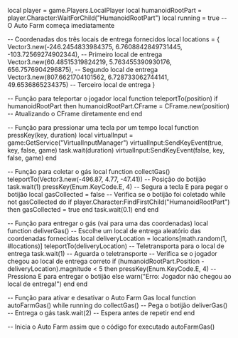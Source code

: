 local player = game.Players.LocalPlayer
local humanoidRootPart = player.Character:WaitForChild("HumanoidRootPart")
local running = true  -- O Auto Farm começa imediatamente

-- Coordenadas dos três locais de entrega fornecidos
local locations = {
    Vector3.new(-246.2454833984375, 6.7608842849731445, -103.72569274902344),  -- Primeiro local de entrega
    Vector3.new(60.48515319824219, 5.763455390930176, 656.7576904296875),    -- Segundo local de entrega
    Vector3.new(807.6621704101562, 6.728733062744141, 49.6536865234375)      -- Terceiro local de entrega
}

-- Função para teleportar o jogador
local function teleportTo(position)
    if humanoidRootPart then
        humanoidRootPart.CFrame = CFrame.new(position)  -- Atualizando o CFrame diretamente
    end
end

-- Função para pressionar uma tecla por um tempo
local function pressKey(key, duration)
    local virtualInput = game:GetService("VirtualInputManager")
    virtualInput:SendKeyEvent(true, key, false, game)
    task.wait(duration)
    virtualInput:SendKeyEvent(false, key, false, game)
end

-- Função para coletar o gás
local function collectGas()
    teleportTo(Vector3.new(-496.87, 4.77, -47.41)) -- Posição do botijão
    task.wait(1)
    pressKey(Enum.KeyCode.E, 4) -- Segura a tecla E para pegar o botijão
    local gasCollected = false
    -- Verifica se o botijão foi coletado
    while not gasCollected do
        if player.Character:FindFirstChild("HumanoidRootPart") then
            gasCollected = true
        end
        task.wait(0.1)
    end
end

-- Função para entregar o gás (vai para uma das coordenadas)
local function deliverGas()
    -- Escolhe um local de entrega aleatório das coordenadas fornecidas
    local deliveryLocation = locations[math.random(1, #locations)]
    teleportTo(deliveryLocation) -- Teletransporta para o local de entrega
    task.wait(1) -- Aguarda o teletransporte
    -- Verifica se o jogador chegou ao local de entrega correto
    if (humanoidRootPart.Position - deliveryLocation).magnitude < 5 then
        pressKey(Enum.KeyCode.E, 4) -- Pressiona E para entregar o botijão
    else
        warn("Erro: Jogador não chegou ao local de entrega!")
    end
end

-- Função para ativar e desativar o Auto Farm Gas
local function autoFarmGas()
    while running do
        collectGas()    -- Pega o botijão
        deliverGas()    -- Entrega o gás
        task.wait(2)    -- Espera antes de repetir
    end
end

-- Inicia o Auto Farm assim que o código for executado
autoFarmGas()
